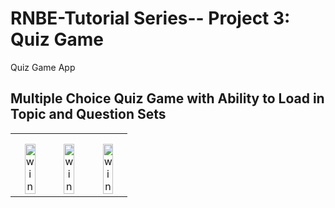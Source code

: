 # RNBE-Tutorial Series-- Project 3: Quiz Game
Quiz Game App

## Multiple Choice Quiz Game with Ability to Load  in Topic and Question Sets
<div align="center">
  <table>
    <tbody>
      <tr>
          <th align="center" height="15"></th>
          <th align="center" height="15"></th>
          <th align="center" height="15"></th>
      </tr>
      <tr>
        <td align="center">
         <a href="https://github.com/WabaScript/RNBE--Quiz"><img src="https://user-images.githubusercontent.com/59180399/88079425-aafe4e00-cb4b-11ea-8e87-e1a03a06f19c.PNG" title="Quiz" alt="win" width="60%" height="60%"></a>
        </td>
        <td align="center">
         <a href="https://github.com/WabaScript/RNBE--Quiz"><img src="https://user-images.githubusercontent.com/59180399/88079428-ad60a800-cb4b-11ea-8b8b-49d149b9b3bb.PNG" title="Quiz" alt="win" width="60%" height="60%"></a>
        </td>
        <td align="center">
         <a href="https://github.com/WabaScript/RNBE--Quiz"><img src="https://user-images.githubusercontent.com/59180399/88079434-ae91d500-cb4b-11ea-8eef-acef03a68aaa.PNG" title="Quiz" alt="win" width="60%" height="60%"></a>
        </td>
      </tr>
    </tbody>
  </table>
</div>
